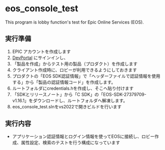 # eos_console_test

This program is lobby function's test for Epic Online Services (EOS).

## 実行準備

1. EPIC アカウントを作成します
1. [DevPortal](https://dev.epicgames.com/portal/ja/) にサインインし、
1. 「製品を作成」からテスト用の製品（プロダクト）を作成します
1. クライアント作成時に、ロビーが利用できるようにしておきます
1. プロダクトの「EOS SDK認証情報」で「ヘッダーファイルで認証情報を使用する」から「製品の認証情報コード」を作成します。
1. ルートフォルダにcredentials.hを作成し、そこへ貼り付けます
1. 「SDKとリリースノート」から「C SDK」の「EOS-SDK-27379709-v1.16.1」をダウンロードし、ルートフォルダへ解凍します。
1. eos_console_test.slnをvs2022で開きビルドを行います

## 実行内容

- アプリケーション認証情報とログイン情報を使ってEOSに接続し、ロビー作成、属性設定、検索のテストを行う構成になっています

